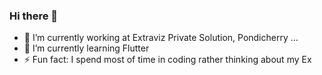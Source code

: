 ### Hi there 👋

- 🔭 I’m currently working at Extraviz Private Solution, Pondicherry ...
- 🌱 I’m currently learning Flutter
- ⚡ Fun fact: I spend most of time in coding rather thinking about my Ex
